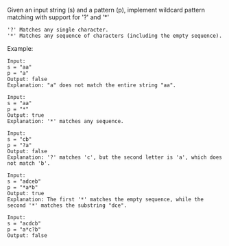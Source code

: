 Given an input string (s) and a pattern (p), implement wildcard pattern matching with support for '?' and '*'
```
'?' Matches any single character.
'*' Matches any sequence of characters (including the empty sequence).
```
Example:
```
Input:
s = "aa"
p = "a"
Output: false
Explanation: "a" does not match the entire string "aa".

Input:
s = "aa"
p = "*"
Output: true
Explanation: '*' matches any sequence.

Input:
s = "cb"
p = "?a"
Output: false
Explanation: '?' matches 'c', but the second letter is 'a', which does not match 'b'.

Input:
s = "adceb"
p = "*a*b"
Output: true
Explanation: The first '*' matches the empty sequence, while the second '*' matches the substring "dce".

Input:
s = "acdcb"
p = "a*c?b"
Output: false
```